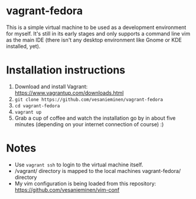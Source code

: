 vagrant-fedora
==============

This is a simple virtual machine to be used as a development environment for myself. It's still in its early stages and only supports a command line vim as the main IDE (there isn't any desktop environment like Gnome or KDE installed, yet).

Installation instructions
==============

 1. Download and install Vagrant: https://www.vagrantup.com/downloads.html
 2. ```git clone https://github.com/vesanieminen/vagrant-fedora```
 3. ```cd vagrant-fedora```
 4. ```vagrant up```
 5. Grab a cup of coffee and watch the installation go by in about five minutes (depending on your internet connection of course) :)

Notes
==============

 * Use ```vagrant ssh``` to login to the virtual machine itself.
 * /vagrant/ directory is mapped to the local machines vagrant-fedora/ directory
 * My vim configuration is being loaded from this repository: https://github.com/vesanieminen/vim-conf
